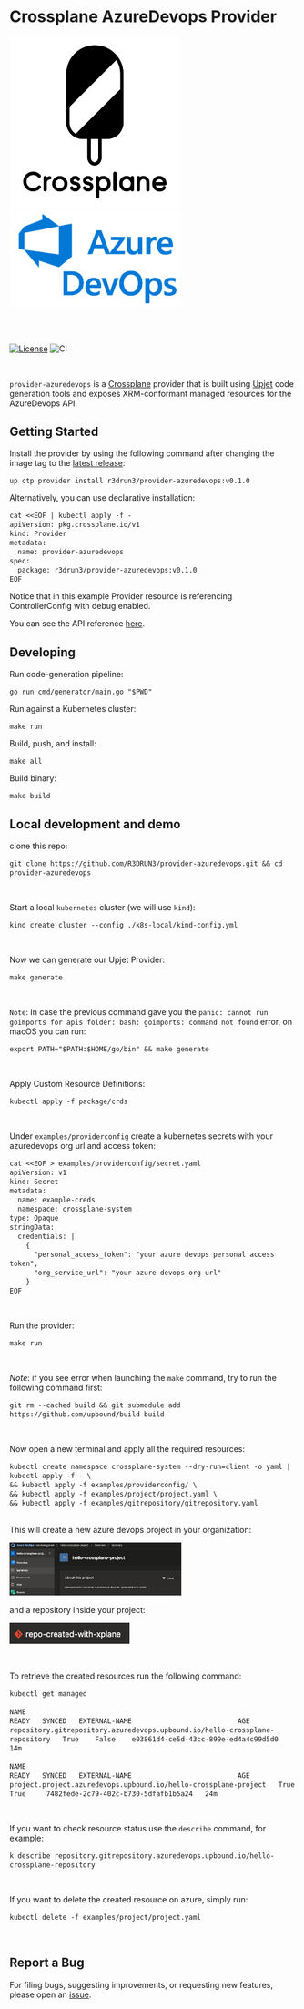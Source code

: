 # Crossplane AzureDevops Provider

<p float="left">
  <img src="images/crossplane.png" width="300" />
  <img src="images/azdevops.png" width="300" />
</p>


<br/>
<br/>

[![License](https://img.shields.io/badge/License-Apache_2.0-blue.svg)](https://opensource.org/licenses/Apache-2.0)
![CI](https://github.com/r3drun3/provider-azuredevops/actions/workflows/ci.yml/badge.svg)



<br/>

`provider-azuredevops` is a [Crossplane](https://crossplane.io/) provider that
is built using [Upjet](https://github.com/upbound/upjet) code
generation tools and exposes XRM-conformant managed resources for the
AzureDevops API.

## Getting Started

Install the provider by using the following command after changing the image tag
to the [latest release](https://marketplace.upbound.io/providers/r3drun3/provider-azuredevops):
```
up ctp provider install r3drun3/provider-azuredevops:v0.1.0
```

Alternatively, you can use declarative installation:
```
cat <<EOF | kubectl apply -f -
apiVersion: pkg.crossplane.io/v1
kind: Provider
metadata:
  name: provider-azuredevops
spec:
  package: r3drun3/provider-azuredevops:v0.1.0
EOF
```

Notice that in this example Provider resource is referencing ControllerConfig with debug enabled.

You can see the API reference [here](https://doc.crds.dev/github.com/r3drun3/provider-azuredevops).

## Developing

Run code-generation pipeline:
```console
go run cmd/generator/main.go "$PWD"
```

Run against a Kubernetes cluster:

```console
make run
```

Build, push, and install:

```console
make all
```

Build binary:

```console
make build
```

## Local development and demo
clone this repo:  
```console
git clone https://github.com/R3DRUN3/provider-azuredevops.git && cd provider-azuredevops
```

<br/>

Start a local `kubernetes` cluster (we will use `kind`):  
```console
kind create cluster --config ./k8s-local/kind-config.yml
```
<br/>

Now we can generate our Upjet Provider:  
```console
make generate
```
<br/>

`Note`: In case the previous command gave you the `panic: cannot run goimports for apis folder: bash: goimports: command not found` error, on macOS you can run:  
```console
export PATH="$PATH:$HOME/go/bin" && make generate
```
<br/>

Apply Custom Resource Definitions:  
```console
kubectl apply -f package/crds
```

<br/>

Under `examples/providerconfig` create a kubernetes secrets with your azuredevops org url and access token:  
```console
cat <<EOF > examples/providerconfig/secret.yaml
apiVersion: v1
kind: Secret
metadata:
  name: example-creds
  namespace: crossplane-system
type: Opaque
stringData:
  credentials: |
    {
      "personal_access_token": "your azure devops personal access token",
      "org_service_url": "your azure devops org url"
    }
EOF
```
<br/>

Run the provider:  
```console
make run
```
<br/>

*Note*: if you see error when launching the `make` command, try to run the following command first:  
```console
git rm --cached build && git submodule add https://github.com/upbound/build build
```
<br/>

Now open a new terminal and apply all the required resources:  
```console
kubectl create namespace crossplane-system --dry-run=client -o yaml | kubectl apply -f - \
&& kubectl apply -f examples/providerconfig/ \
&& kubectl apply -f examples/project/project.yaml \
&& kubectl apply -f examples/gitrepository/gitrepository.yaml
```

<br/>
This will create a new azure devops project in your organization:  
<div style="width: 60%; height: 60%">

  ![](images/az-devops-project.png)
</div>



and a repository inside your project:
<div style="width: 60%; height: 60%">

  ![](images/az-devops-repo.png)
</div>

<br/>

To retrieve the created resources run the following command:  
```console
kubectl get managed

NAME                                                                          READY   SYNCED   EXTERNAL-NAME                          AGE
repository.gitrepository.azuredevops.upbound.io/hello-crossplane-repository   True    False    e03861d4-ce5d-43cc-899e-ed4a4c99d5d0   14m

NAME                                                              READY   SYNCED   EXTERNAL-NAME                          AGE
project.project.azuredevops.upbound.io/hello-crossplane-project   True    True     7482fede-2c79-402c-b730-5dfafb1b5a24   24m
```

<br/>

If you want to check resource status use the `describe` command, for example:  
```console
k describe repository.gitrepository.azuredevops.upbound.io/hello-crossplane-repository 
```
<br/>

If you want to delete the created resource on azure, simply run:  
```console
kubectl delete -f examples/project/project.yaml
```

<br/>


## Report a Bug

For filing bugs, suggesting improvements, or requesting new features, please
open an [issue](https://github.com/r3drun3/provider-azuredevops/issues).
